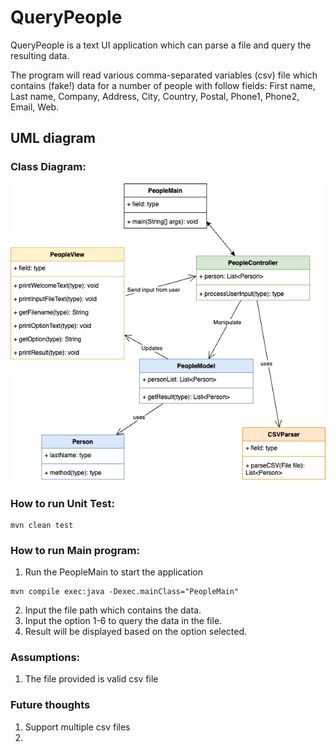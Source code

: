 # QueryPeople
QueryPeople is a text UI application which can parse a file and query the resulting data.

The program will read various comma-separated variables (csv) file which contains (fake!) data for a number of people with follow fields:
First name, Last name, Company, Address, City, Country, Postal, Phone1, Phone2, Email, Web. 

## UML diagram
### Class Diagram:
![class diagram](QueryPeople.drawio.png)

### How to run Unit Test:
```
mvn clean test
```

### How to run Main program:
1. Run the PeopleMain to start the application
```
mvn compile exec:java -Dexec.mainClass="PeopleMain"
```
2. Input the file path which contains the data.
3. Input the option 1-6 to query the data in the file.
4. Result will be displayed based on the option selected.

### Assumptions:
1. The file provided is valid csv file

### Future thoughts
1. Support multiple csv files
2. 
